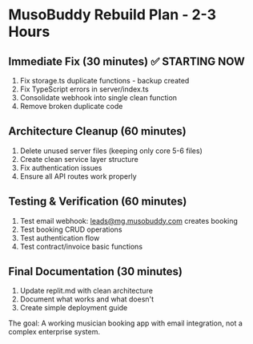 # MusoBuddy Rebuild Plan - 2-3 Hours

## Immediate Fix (30 minutes) ✅ STARTING NOW
1. Fix storage.ts duplicate functions - backup created
2. Fix TypeScript errors in server/index.ts 
3. Consolidate webhook into single clean function
4. Remove broken duplicate code

## Architecture Cleanup (60 minutes) 
1. Delete unused server files (keeping only core 5-6 files)
2. Create clean service layer structure
3. Fix authentication issues
4. Ensure all API routes work properly

## Testing & Verification (60 minutes)
1. Test email webhook: leads@mg.musobuddy.com creates booking
2. Test booking CRUD operations
3. Test authentication flow
4. Test contract/invoice basic functions

## Final Documentation (30 minutes)
1. Update replit.md with clean architecture
2. Document what works and what doesn't
3. Create simple deployment guide

The goal: A working musician booking app with email integration, not a complex enterprise system.